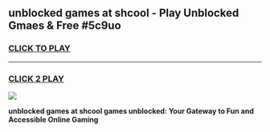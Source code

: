 
## unblocked games at shcool - Play Unblocked Gmaes & Free #5c9uo
<h3>
<a href="https://news.freeplayer.one?title=unblocked_games_at_shcool&ref=24F">CLICK TO PLAY</a></h3>
<hr>

<h3>
<a href="https://news.freeplayer.one?title=unblocked_games_at_shcool&ref=24F">CLICK 2 PLAY</a>
  
</h3>

<a href="https://news.freeplayer.one?title=unblocked_games_at_shcool&ref=24F/"><img src="https://clearcache.store/games.png"></a>


**unblocked games at shcool games unblocked: Your Gateway to Fun and Accessible Online Gaming**
